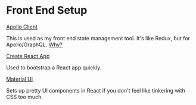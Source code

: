 # Front End Setup
[Apollo Client](https://www.apollographql.com/docs/react/v3.0-beta/get-started/)

This is used as my front end state management tool. It's like Redux, but for Apollo/GraphQL. [Why?](https://www.apollographql.com/docs/react/v3.0-beta/why-apollo/)

[Create React App](https://github.com/facebook/create-react-app)

Used to bootstrap a React app quickly.

[Material UI](https://material-ui.com/)

Sets up pretty UI components in React if you don't feel like tinkering with CSS too much.